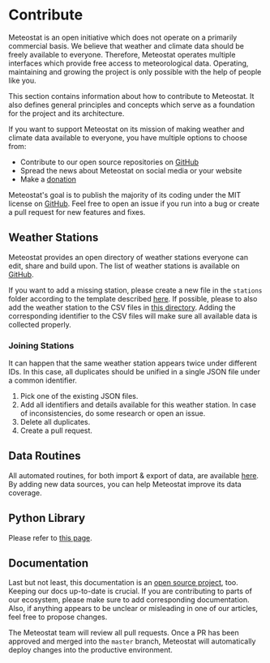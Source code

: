 # Contribute

Meteostat is an open initiative which does not operate on a primarily commercial basis. We believe that weather and climate data should be freely available to everyone. Therefore, Meteostat operates multiple interfaces which provide free access to meteorological data. Operating, maintaining and growing the project is only possible with the help of people like you.

This section contains information about how to contribute to Meteostat. It also defines general principles and concepts which serve as a foundation for the project and its architecture.

If you want to support Meteostat on its mission of making weather and climate data available to everyone, you have multiple options to choose from:

* Contribute to our open source repositories on [GitHub](https://github.com/meteostat)
* Spread the news about Meteostat on social media or your website
* Make a [donation](/contributing.html#donations)

Meteostat's goal is to publish the majority of its coding under the MIT license on [GitHub](https://github.com/meteostat). Feel free to open an issue if you run into a bug or create a pull request for new features and fixes.

## Weather Stations

Meteostat provides an open directory of weather stations everyone can edit, share and build upon. The list of weather stations is available on [GitHub](https://github.com/meteostat/weather-stations).

If you want to add a missing station, please create a new file in the `stations` folder according to the template described [here](https://github.com/meteostat/weather-stations#properties). If possible, please to also add the weather station to the CSV files in [this directory](https://github.com/meteostat/routines/tree/master/resources). Adding the corresponding identifier to the CSV files will make sure all available data is collected properly.

### Joining Stations

It can happen that the same weather station appears twice under different IDs. In this case, all duplicates should be unified in a single JSON file under a common identifier.

1. Pick one of the existing JSON files.
2. Add all identifiers and details available for this weather station. In case of inconsistencies, do some research or open an issue.
3. Delete all duplicates.
5. Create a pull request.

## Data Routines

All automated routines, for both import & export of data, are available [here](https://github.com/meteostat/routines). By adding new data sources, you can help Meteostat improve its data coverage.

## Python Library

Please refer to [this page](/python/contributing).

## Documentation

Last but not least, this documentation is an [open source project](https://github.com/meteostat/dev), too. Keeping our docs up-to-date is crucial. If you are contributing to parts of our ecosystem, please make sure to add corresponding documentation. Also, if anything appears to be unclear or misleading in one of our articles, feel free to propose changes.

The Meteostat team will review all pull requests. Once a PR has been approved and merged into the `master` branch, Meteostat will automatically deploy changes into the productive environment.
